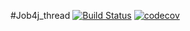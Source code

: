 #Job4j_thread
[![Build Status](https://travis-ci.com/demonick82/job4j_threads.svg?branch=master)](https://travis-ci.com/demonick82/job4j_threads)
[![codecov](https://codecov.io/gh/demonick82/job4j_threads/branch/main/graph/badge.svg?token=ag5xsMwMl1)](https://codecov.io/gh/demonick82/job4j_threads)
